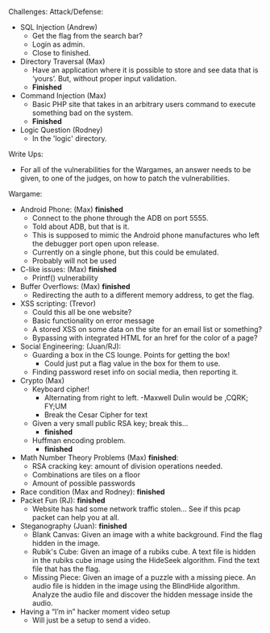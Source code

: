 Challenges:
Attack/Defense:

- SQL Injection (Andrew)
	- Get the flag from the search bar?
	- Login as admin.
	- Close to finished.
- Directory Traversal (Max)
	- Have an application where it is possible to store and see data that is ‘yours’. But, without proper input validation.
	- **Finished**
- Command Injection (Max)
	- Basic PHP site that takes in an arbitrary users command to execute something bad on the system.
	- **Finished**
- Logic Question (Rodney)
	- In the 'logic' directory. 

Write Ups:
- For all of the vulnerabilities for the Wargames, an answer needs to be given, to one of the judges, on how to patch the vulnerabilities.

Wargame:
- Android Phone: (Max) **finished**
	- Connect to the phone through the ADB on port 5555.
	- Told about ADB, but that is it.
	- This is supposed to mimic the Android phone manufactures who left the debugger port open upon release.
	- Currently on a single phone, but this could be emulated.
	- Probably will not be used
- C-like issues: (Max) **finished**
	- Printf() vulnerability
- Buffer Overflows: (Max) **finished**
	- Redirecting the auth to a different memory address, to get the flag.
- XSS scripting: (Trevor) 
	- Could this all be one website?
	- Basic functionality on error message
	- A stored XSS on some data on the site for an email list or something?
	- Bypassing with integrated HTML for an href for the color of a page?
- Social Engineering: (Juan/RJ):
	- Guarding a box in the CS lounge. Points for getting the box!
		- Could just put a flag value in the box for them to use.
	- Finding password reset info on social media, then reporting it. 
- Crypto (Max)
	- Keyboard cipher!
		- Alternating from right to left.
			-Maxwell Dulin would be ,CQRK; FY;UM
		- Break the Cesar Cipher for text
	- Given a very small public RSA key; break this…
		- **finished**
	- Huffman encoding problem.
		- **finished**
- Math Number Theory Problems (Max) **finished**:
	- RSA cracking key: amount of division operations needed. 
	- Combinations are tiles on a floor
	- Amount of possible passwords
- Race condition (Max and Rodney): **finished**
- Packet Fun (RJ): **finished**
	- Website has had some network traffic stolen… See if this pcap packet can help you at all.
- Steganography (Juan): **finished**
	- Blank Canvas: Given an image with a white background. Find the flag hidden in the image.
	- Rubik's Cube: Given an image of a rubiks cube. A text file is hidden in the rubiks cube image using the HideSeek algorithm. Find the text file that has the flag.
	- Missing Piece: Given an image of a puzzle with a missing piece. An audio file is hidden in the image using the BlindHide algorithm. Analyze the audio file and discover the hidden message inside the audio.
- Having a “I’m in” hacker moment video setup
	- Will just be a setup to send a video. 

